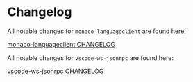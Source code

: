 # Changelog

All notable changes for `monaco-languageclient` are found here:

[monaco-languageclient CHANGELOG](./packages/client/CHANGELOG.md)

All notable changes for `vscode-ws-jsonrpc` are found here:

[vscode-ws-jsonrpc CHANGELOG](./packages/vscode-ws-jsonrpc/CHANGELOG.md)
